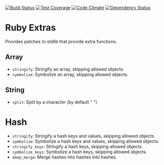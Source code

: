 [![Build Status](https://travis-ci.org/envygeeks/extras.svg?branch=master)][travis]
[![Test Coverage](https://codeclimate.com/github/envygeeks/extras/badges/coverage.svg)][coverage]
[![Code Climate](https://codeclimate.com/github/envygeeks/extras/badges/gpa.svg)][codeclimate]
[![Dependency Status](https://gemnasium.com/envygeeks/extras.svg)][gemnasium]

[gemnasium]: https://gemnasium.com/envygeeks/extras
[codeclimate]: https://codeclimate.com/github/envygeeks/extras
[coverage]: https://codeclimate.com/github/envygeeks/extras/coverage
[travis]: https://travis-ci.org/envygeeks/extras

# Ruby Extras

Provides patches to stdlib that provide extra functions.

## Array
* `stringify`: Stringify an array, skipping allowed objects.
* `symbolize`: Symbolize an array, skipping allowed objects.

## String
* `split`: Split by a character (by default " ")

# Hash
* `stringify`: Stringify a hash keys and values, skipping allowed objects.
* `symbolize`: Symbolize a hash keys and values, skipping allowed objects.
* `stringify_keys`: Stringify a hash keys, skipping allowed objects.
* `symbolize_keys`: Symbolize a hash keys, skipping allowed objects.
* `deep_merge`: Merge hashes into hashes into hashes.

